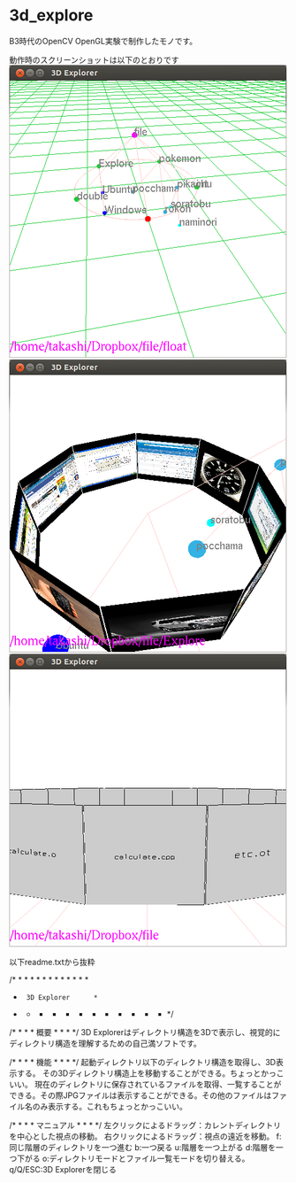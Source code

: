 3d_explore
==========

B3時代のOpenCV OpenGL実験で制作したモノです。

動作時のスクリーンショットは以下のとおりです
![directory-mode](https://raw.githubusercontent.com/higitune/3d_explore/master/directory-mode.png)
![file-mode1](https://raw.githubusercontent.com/higitune/3d_explore/master/file-mode1.png)
![file-mode2](https://raw.githubusercontent.com/higitune/3d_explore/master/file-mode2.png)

以下readme.txtから抜粋

/* * * * * * * * * * * * *
 *      3D Explorer    	 *
 * * * * * * * * * * * * */

/* * * *   概要   * * * */
3D Explorerはディレクトリ構造を3Dで表示し、視覚的にディレクトリ構造を理解するための自己満ソフトです。

/* * * *   機能   * * * */
起動ディレクトリ以下のディレクトリ構造を取得し、3D表示する。
その3Dディレクトリ構造上を移動することができる。ちょっとかっこいい。
現在のディレクトリに保存されているファイルを取得、一覧することができる。その際JPGファイルは表示することができる。その他のファイルはファイル名のみ表示する。これもちょっとかっこいい。

/* * * *   マニュアル   * * * */
左クリックによるドラッグ：カレントディレクトリを中心とした視点の移動。
右クリックによるドラッグ：視点の遠近を移動。
f:同じ階層のディレクトリを一つ進む
b:一つ戻る
u:階層を一つ上がる
d:階層を一つ下がる
o:ディレクトリモードとファイル一覧モードを切り替える。
q/Q/ESC:3D Explorerを閉じる
